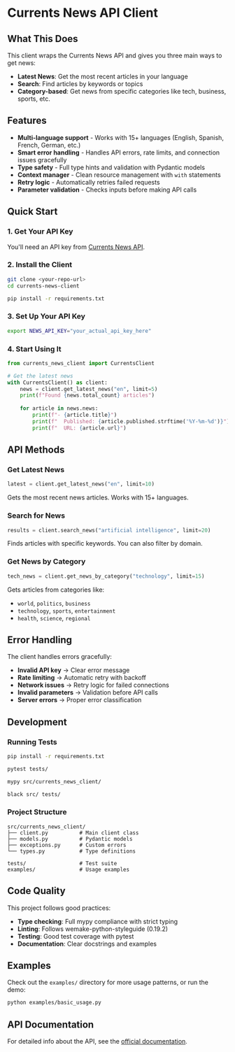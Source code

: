 # Currents News API Client

## What This Does

This client wraps the Currents News API and gives you three main ways to get news:

- **Latest News**: Get the most recent articles in your language
- **Search**: Find articles by keywords or topics
- **Category-based**: Get news from specific categories like tech, business, sports, etc.

## Features

- **Multi-language support** - Works with 15+ languages (English, Spanish, French, German, etc.)
- **Smart error handling** - Handles API errors, rate limits, and connection issues gracefully
- **Type safety** - Full type hints and validation with Pydantic models
- **Context manager** - Clean resource management with `with` statements
- **Retry logic** - Automatically retries failed requests
- **Parameter validation** - Checks inputs before making API calls

## Quick Start

### 1. Get Your API Key

You'll need an API key from [Currents News API](https://currentsapi.services/). 

### 2. Install the Client

```bash
git clone <your-repo-url>
cd currents-news-client

pip install -r requirements.txt
```

### 3. Set Up Your API Key

```bash
export NEWS_API_KEY="your_actual_api_key_here"

```

### 4. Start Using It

```python
from currents_news_client import CurrentsClient

# Get the latest news
with CurrentsClient() as client:
    news = client.get_latest_news("en", limit=5)
    print(f"Found {news.total_count} articles")
    
    for article in news.news:
        print(f"- {article.title}")
        print(f"  Published: {article.published.strftime('%Y-%m-%d')}")
        print(f"  URL: {article.url}")
```

## API Methods

### Get Latest News
```python
latest = client.get_latest_news("en", limit=10)
```
Gets the most recent news articles. Works with 15+ languages.

### Search for News
```python
results = client.search_news("artificial intelligence", limit=20)
```
Finds articles with specific keywords. You can also filter by domain.

### Get News by Category
```python
tech_news = client.get_news_by_category("technology", limit=15)
```
Gets articles from categories like:
- `world`, `politics`, `business`
- `technology`, `sports`, `entertainment`
- `health`, `science`, `regional`

## Error Handling

The client handles errors gracefully:

- **Invalid API key** → Clear error message
- **Rate limiting** → Automatic retry with backoff
- **Network issues** → Retry logic for failed connections
- **Invalid parameters** → Validation before API calls
- **Server errors** → Proper error classification

## Development

### Running Tests
```bash
pip install -r requirements.txt

pytest tests/

mypy src/currents_news_client/

black src/ tests/
```

### Project Structure
```
src/currents_news_client/
├── client.py          # Main client class
├── models.py          # Pydantic models
├── exceptions.py      # Custom errors
└── types.py           # Type definitions

tests/                 # Test suite
examples/              # Usage examples
```

## Code Quality

This project follows good practices:

- **Type checking**: Full mypy compliance with strict typing
- **Linting**: Follows wemake-python-styleguide (0.19.2)
- **Testing**: Good test coverage with pytest
- **Documentation**: Clear docstrings and examples

## Examples

Check out the `examples/` directory for more usage patterns, or run the demo:

```bash
python examples/basic_usage.py
```

## API Documentation

For detailed info about the API, see the [official documentation](https://currentsapi.services/en/docs/).
